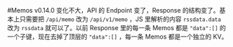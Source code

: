 #Memos v0.14.0 变化不大，API 的 Endpoint 变了，Response 的结构变了。基本上只需要把 <code>/api/memo</code> 改为 <code>/api/v1/memo</code> ，JS 里解析的内容 <code>rssdata.data</code> 改为 <code>rssdata</code> 就可以了。以前 Response 里的每一条 Memos 都是 <code>"data":[]</code> 的一个子键，现在去掉了顶层的 <code>"data":[]</code> ，每一条 Memos 都是一个独立的 KV。